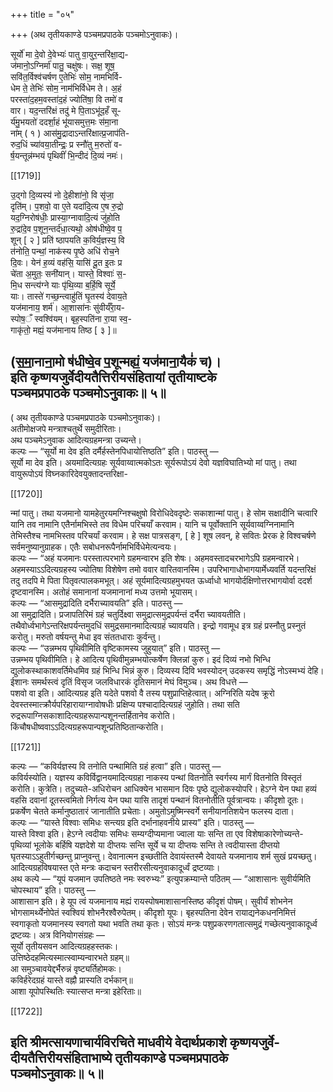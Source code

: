 +++
title = "०५"

+++
(अथ तृतीयकाण्डे पञ्चमप्रपाठके पञ्चमोऽनुवाकः)।

सूर्यो॑ मा दे॒वो दे॒वेभ्यः॑ पातु वा॒युर॒न्तरि॑क्षा॒द्य-  
ज॑मानो॒ऽग्निर्मा॑ पातु॒ चक्षु॑षः। सक्ष॒ शूष॒  
सवि॑त॒र्विश्व॑चर्षण ए॒तेभिः॑ सोम॒ नामभिर्वि-  
धेम ते॒ तेभिः॑ सोम॒ नाम॑भिर्विधेम ते। अ॒हं  
परस्ता॑द॒हम॒वस्ता॑द॒हं ज्योति॑षा॒ वि तमो॑ व  
वार। यद॒न्तरि॑क्षं तदु॑ मे पि॒ताऽभू॑द॒हँ सू-  
र्य॑मु॒भयतो॑ ददर्शा॒हं भू॑यासमुत्त॒मः स॑मा॒ना  
ना॑म् ( १ ) आस॑मु॒द्रादाऽन्तरि॑क्षात्प्र॒जाप॑ति-  
रुद॒धिं च्या॑वया॒तीन्द्रः॒ प्र स्नौ॑तु म॒रुतो॑ व-  
र्ष॒यन्तून्न॑म्भयं पृथिवीं॑ भि॒न्दीदं दि॒व्यं नमः॑।

[[1719]]

उ॒द्गो दि॒व्यस्य॑ नो दे॒हीशा॑नो॒ वि सृ॑जा॒  
दृति॑म्। प॒शवो॒ वा ए॒ते यदा॑दि॒त्य ए॒ष रु॒द्रो  
यद॒ग्निरोष॑धीः॒ प्रास्या॒ग्नावादि॒त्यं जु॑होति  
रु॒द्रा॑दे॒व प॒शून॒न्तर्द॑धा॒त्यथो॒ ओष॑धीष्वे॒व प॒  
शून् [ २ ] प्रति॑ ष्ठापयति क॒विर्य॒ज्ञस्य॒ वि  
त॑नोति॒ पन्थां॒ नाक॑स्य पृ॒ष्ठे अधि॑ रोच॒ने  
दि॒वः। येन॑ ह॒व्यं वह॑सि॒ यासि॑ दू॒त इ॒तः प्र  
चे॑ता अ॒मुतः॒ सनी॑यान्। यास्ते॒ विश्वाः॑ स॒-  
मि॒ध सन्त्य॑ग्ने याः पृ॑थि॒व्या ब॒र्हि॒षि सूर्ये॒  
याः। तास्ते॑ गच्छ॒न्त्वाहु॑तिं घृ॒तस्य॑ देवाय॒ते  
यज॑मानाय॒ शर्म॑। आ॒शासा॑नः सु॑वीर्यँरा॒य-  
स्पोष॒ँ स्वश्वि॑यम्। बृह॒स्पति॑ना रा॒या स्व॒-  
गाकृ॑तो॒ मह्यं॒ यज॑मानाय तिष्ठ [ ३ ]॥

(स॒मा॒नाना॒मो ष॑धीष्वे॒व प॒शून्मह्यं॒ यज॑माना॒यैकं॑ च)।  
इति कृष्णयजुर्वेदीयतैत्तिरीयसंहितायां तृतीयाष्टके  
पञ्चमप्रपाठके पञ्चमोऽनुवाकः॥ ५॥  
-----------------  
( अथ तृतीयकाण्डे पञ्चमप्रपाठके पञ्चमोऽनुवाकः)।  
अतीमोक्षजपे मन्त्राश्चतुर्थे समुदीरिताः।  
अथ पञ्चमेऽनुवाक आदित्यग्रहमन्त्रा उच्यन्ते।  
कल्पः — “सूर्यो मा देव इति दर्मैर्हस्तेनपिधायोत्तिष्ठति” इति। पाठस्तु —  
सूर्यो मा देव इति। अयमादित्यग्रहः सूर्यवाय्वात्मकोऽतः सूर्यरूपोऽयं देवो यज्ञविघातिभ्यो मां पातु। तथा वायुरूपोऽयं विघ्नकारिदेवयुक्तादन्तरिक्षा-

[[1720]]

न्मां पातु। तथा यजमानो यामहेतुरयमग्निश्चक्षुषो विरोधिदेवदृष्टेः सकाशान्मां पातु। हे सोम सक्षादीनि चत्वारि यानि तव नामानि एतैर्नामभिस्ते तव विधेम परिचयाँ करवाम। यानि च पूर्वोक्तानि सूर्यवाय्वग्निनामानि तेभिस्तैश्च नामभिस्तव परिचर्यां करवाम। हे सक्ष पात्रसङ्ग, [ हे ] शूष लवन्, हे सवितः प्रेरक हे विश्वचर्षणे सर्वमनुष्यानुग्राहक। एतैः सबोधनरूपैर्नामभिर्विधेमेत्यन्वयः।  
कल्पः — “अहं यजमानः परस्तात्परभागे ग्रहमन्वारभ इति शेषः। अहमवस्तादचरभागेऽपि ग्रहमन्वारभे। अहमस्याऽऽदित्यग्रहस्य ज्योतिषा विशेषेण तमो ववार वारितवानस्मि। उपरिभागाधोभागयार्मेध्यवर्ति यदन्तरिक्षं तदु तदपि मे पिता पितृवत्पालकमभूत्। अहं सूर्यमादित्यग्रहमुभयत ऊर्ध्वाधो भागयोर्दक्षिणोत्तरभागयोर्वा ददर्श दृष्टवानस्मि। अतोहं समानानां यजमानानां मध्य उत्तमो भूयासम्।  
कल्पः — “आसमुद्रादिति दर्भैराच्यावयति” इति। पाठस्तु —  
आ समुद्रादिति। प्रजापतिरिमं ग्रहं चतुर्दिक्ष्वा समुद्रात्समुद्रपर्यन्तं दर्भैरा च्यावयतीति। तथैवोर्ध्वभागेऽन्तरिक्षपर्यन्तमुदधिं समुद्रसमानमादित्यग्रहं च्यावयति। इन्द्रो गवामूध इत्र ग्रहं प्रस्नौतु प्रस्नुतं करोतु। मरुतो वर्षयन्तु मेधा इव संततधाराः कुर्वन्तु।  
कल्पः — “उन्नम्भय पृथिवीमिति वृष्टिकामस्य जुहुयात्” इति। पाठस्तु —  
उन्नम्भय पृथिवीमिति। हे आदित्य पृथिवीमुन्नम्भयोत्कर्षेण क्लिन्नां कुरु। इदं दिव्यं नभो भिन्धि द्युलोकस्थाकाशवर्तिमेधमिव ग्रहं भिन्धि भिन्नं कुरु। दिव्यस्य दिवि भवस्योदन् उदकस्य समृद्धिं नोऽस्मभ्यं देहि। ईशानः समर्थस्त्वं दृतिं विसृज जलविधारकं दृतिसमानं मेघं विमुञ्च। अथ विधत्ते —  
पशवो वा इति। आदित्यग्रह इति यदेते पशवो वै तस्य पशुप्राप्तिहेत्वात्। अग्निरिति यदेष क्रूरो देवस्तस्मात्क्रौर्यपरिहारायाग्नावोषधीः प्रक्षिप्य पश्चादादित्यग्रहं जुहोति। तथा सति रुद्ररूपाग्निसकाशादित्यग्रहरूपान्पशूनन्तर्हितानेव करोति। किंचौषधीष्ववाऽऽदित्यग्रहरूपान्पशून्प्रतिष्ठितान्करोति।

[[1721]]

कल्पः — “कविर्यज्ञस्य वि तनोति पन्थामिति ग्रहं हत्वा” इति। पाठस्तु —  
कविर्यस्योति। यज्ञस्य कविर्विद्वानयमादित्यग्रहा नाकस्य पन्थां वितनोति स्वर्गस्य मार्गं वितनोति विस्तृतं करोति। कुत्रेति। तदुच्यते-अधिरोचन आधिक्येन भासमान दिवः पृष्ठे द्युलोकस्योपरि। हेऽग्ने येन पथा हव्यं वहसि दवानां दूतस्त्वमितो निर्गत्य येन पथा यासि तादृशं पन्थानं वितनोतीति पूर्वत्रान्वयः। कीदृशो दूतः। प्रकर्षेण चेतते कर्मानुष्ठातारं जानातीति प्रचेताः। अमुतोऽमुष्मिन्स्वर्गे सनीयानतिशयेन फलस्य दाता।  
कल्पः — “यास्ते विश्वाः समिधः सन्त्यग्र इति दर्भानाहवनीये प्रास्य” इति। पाठस्तु —  
यास्ते विश्वा इति। हेऽग्ने त्वदीयाः समिधः सम्यग्दीप्यमाना ज्वाला याः सन्ति ता एव विशेषाकारेणोच्यन्ते- पृथिव्यां भूलोके बर्हिषि यज्ञदेशे या दीप्तयः सन्ति सूर्ये च या दीप्तयः सन्ति ते त्वदीयास्ता दीप्तयो घृतस्याऽऽहुतीर्गच्छन्तु प्राप्नुवन्तु। देवानात्मन इच्छतीति देवायंस्तस्मै देवायते यजमानाय शर्म सुखं प्रयच्छतु। आदित्यग्रहविषयास्त एते मन्त्रः कदाचन स्तरीरसीत्यनुवाकादूर्ध्वं द्रष्टव्याः।  
अथ कल्पे — “यूपं यजमान उपतिष्ठते नमः स्वरुभ्यः” इत्युपक्रम्यान्ते पठितम् — “आशासानः सुवीर्यमिति चोपस्थाय” इति। पाठस्तु —  
आशासान इति। हे यूप त्वं यजमानाय मह्यं रायस्पोषमाशासानस्तिष्ठ कीदृशं पोषम्। सुवीर्यं शोभनेन भोगसामर्थ्येनोपेतं स्वश्वियं शोभनैरश्वैरुपेतम्। कीदृशो यूपः। बृहस्पतिना देवेन रायाद्यनेकधननिमित्तं स्वगाकृतो यजमानस्य स्वगतो यथा भवति तथा कृतः। सोऽयं मन्त्रः पशुप्रकरणगतात्समुद्रं गच्छेत्यनुवाकादूर्ध्व द्रष्टव्यः। अत्र विनियोगसंग्रहः —  
सूर्यो तृतीयसवन आदित्यग्रहहस्तकः।  
उत्तिष्ठेदहमित्यस्मात्स्वाम्यन्वारभते ग्रहम्॥  
आ समुञ्चावयेद्दर्भैरुन्नं वृष्ट्यर्तिहोमकः।  
कविर्हरेदग्रहं यास्ते वह्नौ प्रास्यति दर्भकान्॥  
आशा यूपोपस्थितिः स्यात्सप्त मन्त्रा इहेरिताः॥

[[1722]]

इति श्रीमत्सायणाचार्यविरचिते माधवीये वेदार्थप्रकाशे कृष्णयजुर्वे-दीयतैत्तिरीयसंहिताभाष्ये तृतीयकाण्डे पञ्चमप्रपाठके  
पञ्चमोऽनुवाकः॥ ५॥  
--------------------
